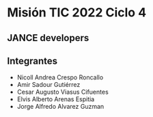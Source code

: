 # Misión TIC 2022 Ciclo 4

## JANCE developers
## Integrantes
- Nicoll Andrea Crespo Roncallo
- Amir Sadour Gutiérrez
- Cesar Augusto Viasus Cifuentes
- Elvis Alberto Arenas Espitia
- Jorge Alfredo Alvarez Guzman